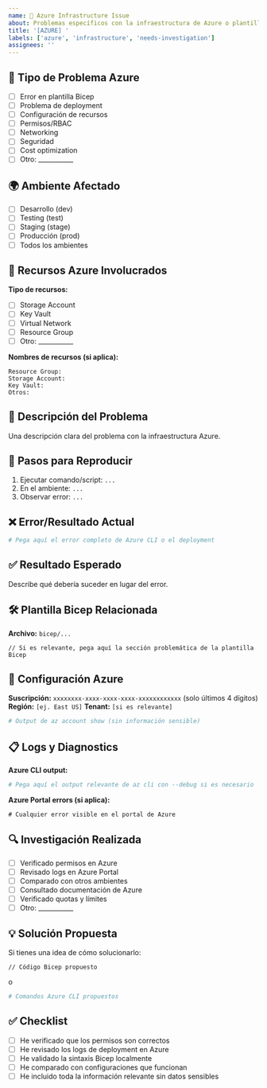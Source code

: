 ```yaml
---
name: 🔧 Azure Infrastructure Issue
about: Problemas específicos con la infraestructura de Azure o plantillas Bicep
title: '[AZURE] '
labels: ['azure', 'infrastructure', 'needs-investigation']
assignees: ''
---
```


## 🔧 Tipo de Problema Azure

- [ ] Error en plantilla Bicep
- [ ] Problema de deployment
- [ ] Configuración de recursos
- [ ] Permisos/RBAC
- [ ] Networking
- [ ] Seguridad
- [ ] Cost optimization
- [ ] Otro: ___________

## 🌍 Ambiente Afectado

- [ ] Desarrollo (dev)
- [ ] Testing (test)
- [ ] Staging (stage)
- [ ] Producción (prod)
- [ ] Todos los ambientes

## 📍 Recursos Azure Involucrados

**Tipo de recursos:**
- [ ] Storage Account
- [ ] Key Vault
- [ ] Virtual Network
- [ ] Resource Group
- [ ] Otro: ___________

**Nombres de recursos (si aplica):**
```
Resource Group: 
Storage Account: 
Key Vault: 
Otros: 
```

## 🐛 Descripción del Problema

Una descripción clara del problema con la infraestructura Azure.

## 🔄 Pasos para Reproducir

1. Ejecutar comando/script: `...`
2. En el ambiente: `...`
3. Observar error: `...`

## ❌ Error/Resultado Actual

```bash
# Pega aquí el error completo de Azure CLI o el deployment
```

## ✅ Resultado Esperado

Describe qué debería suceder en lugar del error.

## 🛠️ Plantilla Bicep Relacionada

**Archivo:** `bicep/...`

```bicep
// Si es relevante, pega aquí la sección problemática de la plantilla Bicep
```

## 🔧 Configuración Azure

**Suscripción:** `xxxxxxxx-xxxx-xxxx-xxxx-xxxxxxxxxxxx` (solo últimos 4 dígitos)
**Región:** `[ej. East US]`
**Tenant:** `[si es relevante]`

```bash
# Output de az account show (sin información sensible)
```

## 📋 Logs y Diagnostics

**Azure CLI output:**
```bash
# Pega aquí el output relevante de az cli con --debug si es necesario
```

**Azure Portal errors (si aplica):**
```
# Cualquier error visible en el portal de Azure
```

## 🔍 Investigación Realizada

- [ ] Verificado permisos en Azure
- [ ] Revisado logs en Azure Portal
- [ ] Comparado con otros ambientes
- [ ] Consultado documentación de Azure
- [ ] Verificado quotas y límites
- [ ] Otro: ___________

## 💡 Solución Propuesta

Si tienes una idea de cómo solucionarlo:

```bicep
// Código Bicep propuesto
```

o

```bash
# Comandos Azure CLI propuestos
```

## ✅ Checklist

- [ ] He verificado que los permisos son correctos
- [ ] He revisado los logs de deployment en Azure
- [ ] He validado la sintaxis Bicep localmente
- [ ] He comparado con configuraciones que funcionan
- [ ] He incluido toda la información relevante sin datos sensibles